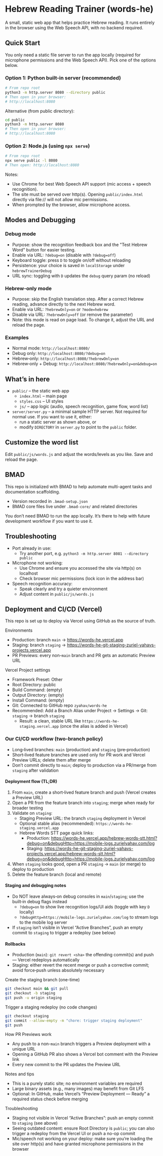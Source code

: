 # Hebrew Reading Trainer (words-he)

A small, static web app that helps practice Hebrew reading. It runs entirely in the browser using the Web Speech API, with no backend required.

## Quick Start

You only need a static file server to run the app locally (required for microphone permissions and the Web Speech API). Pick one of the options below.

### Option 1: Python built-in server (recommended)

```bash
# From repo root
python3 -m http.server 8080 --directory public
# Then open in your browser:
# http://localhost:8080
```

Alternative (from public directory):

```bash
cd public
python3 -m http.server 8080
# Then open in your browser:
# http://localhost:8080
```


### Option 2: Node.js (using `npx serve`)

```bash
# From repo root
npx serve public -l 8080
# Then open: http://localhost:8080
```

Notes:
- Use Chrome for best Web Speech API support (mic access + speech recognition).
- The site must be served over http(s). Opening `public/index.html` directly via file:// will not allow mic permissions.
- When prompted by the browser, allow microphone access.


## Modes and Debugging

### Debug mode
- Purpose: show the recognition feedback box and the "Test Hebrew Word" button for easier testing.
- Enable via URL: `?debug=on` (disable with `?debug=off`)
- Keyboard toggle: press `D` to toggle on/off without reloading
- Persistence: your choice is saved in `localStorage` under `hebrewTrainerDebug`
- URL sync: toggling with `D` updates the `debug` query param (no reload)

### Hebrew‑only mode
- Purpose: skip the English translation step. After a correct Hebrew reading, advance directly to the next Hebrew word.
- Enable via URL: `?hebrewOnly=on` or `?mode=hebrew`
- Disable via URL: `?hebrewOnly=off` (or remove the parameter)
- Note: this mode is read on page load. To change it, adjust the URL and reload the page.

### Examples
- Normal mode: `http://localhost:8080/`
- Debug only: `http://localhost:8080/?debug=on`
- Hebrew‑only: `http://localhost:8080/?hebrewOnly=on`
- Hebrew‑only + Debug: `http://localhost:8080/?hebrewOnly=on&debug=on`

## What’s in here

- `public/` – the static web app
  - `index.html` – main page
  - `styles.css` – UI styles
  - `js/` – app logic (audio, speech recognition, game flow, word list)
- `server/server.py` – a minimal sample HTTP server. Not required for normal use. If you want to use it, either:
  - run a static server as shown above, or
  - modify `DIRECTORY` in `server.py` to point to the `public` folder.

## Customize the word list

Edit `public/js/words.js` and adjust the words/levels as you like. Save and reload the page.

## BMAD

This repo is initialized with BMAD to help automate multi-agent tasks and documentation scaffolding.
- Version recorded in `.bmad-setup.json`
- BMAD core files live under `.bmad-core/` and related directories

You don’t need BMAD to run the app locally. It’s there to help with future development workflow if you want to use it.

## Troubleshooting

- Port already in use:
  - Try another port, e.g. `python3 -m http.server 8081 --directory public`
- Microphone not working:
  - Use Chrome and ensure you accessed the site via http(s) on localhost
  - Check browser mic permissions (lock icon in the address bar)
- Speech recognition accuracy:
  - Speak clearly and try a quieter environment
  - Adjust content in `public/js/words.js`

## Deployment and CI/CD (Vercel)

This repo is set up to deploy via Vercel using GitHub as the source of truth.

Environments
- Production: branch `main` → https://words-he.vercel.app
- Staging: branch `staging` → https://words-he-git-staging-zuriel-yahavs-projects.vercel.app
- PR Previews: every non-`main` branch and PR gets an automatic Preview URL

Vercel Project settings
- Framework Preset: Other
- Root Directory: public
- Build Command: (empty)
- Output Directory: (empty)
- Install Command: (empty)
- Git: Connected to GitHub repo `zyahav/words-he`
- Recommended: Add a Branch Alias under Project → Settings → Git: `staging` → branch `staging`
  - Result: a clean, stable URL like `https://words-he-staging.vercel.app` (once the alias is added in Vercel)


### Our CI/CD workflow (two-branch policy)
- Long‑lived branches: `main` (production) and `staging` (pre‑production)
- Short‑lived feature branches are used only for PR work and Vercel Preview URLs; delete them after merge
- Don’t commit directly to `main`; deploy to production via a PR/merge from `staging` after validation

#### Deployment flow (TL;DR)
1. From `main`, create a short‑lived feature branch and push (Vercel creates a Preview URL)
2. Open a PR from the feature branch into `staging`; merge when ready for broader testing
3. Validate on `staging`:
   - Staging Preview URL: the branch `staging` deployment in Vercel
   - Optional stable alias (recommended): `https://words-he-staging.vercel.app`
   - Hebrew Words STT page quick links:
     - Production: https://words-he.vercel.app/hebrew-words-stt.html?debug=on&debugHttp=https://mobile-logs.zurielyahav.com/log
     - Staging: https://words-he-git-staging-zuriel-yahavs-projects.vercel.app/hebrew-words-stt.html?debug=on&debugHttp=https://mobile-logs.zurielyahav.com/log
4. When `staging` looks good, open a PR `staging` → `main` (or merge) to deploy to production
5. Delete the feature branch (local and remote)

#### Staging and debugging notes
- Do NOT leave always‑on debug consoles in `main`/`staging`; use the built‑in debug flags instead
  - `?debug=on` to show live recognition logs/UI aids (toggle with key `D` locally)
  - `?debugHttp=https://mobile-logs.zurielyahav.com/log` to stream logs to the mobile log server
- If `staging` isn’t visible in Vercel “Active Branches”, push an empty commit to `staging` to trigger a redeploy (see below)

#### Rollbacks
- Production (`main`): `git revert <sha>` the offending commit(s) and push — Vercel redeploys automatically
- Staging: either revert the recent merge or push a corrective commit; avoid force‑push unless absolutely necessary


Create the staging branch (one-time)
```bash
git checkout main && git pull
git checkout -b staging
git push -u origin staging
```

Trigger a staging redeploy (no code changes)
```bash
git checkout staging
git commit --allow-empty -m "chore: trigger staging deployment"
git push
```

How PR Previews work
- Any push to a non-`main` branch triggers a Preview deployment with a unique URL
- Opening a GitHub PR also shows a Vercel bot comment with the Preview link
- Every new commit to the PR updates the Preview URL

Notes and tips
- This is a purely static site; no environment variables are required
- Large binary assets (e.g., many images) may benefit from Git LFS
- Optional: In GitHub, make Vercel’s “Preview Deployment — Ready” a required status check before merging

Troubleshooting
- Staging not visible in Vercel “Active Branches”: push an empty commit to `staging` (see above)
- Seeing outdated content: ensure Root Directory is `public`; you can also trigger a redeploy from the Vercel UI or push a no-op commit
- Mic/speech not working on your deploy: make sure you’re loading the site over http(s) and have granted microphone permissions in the browser

